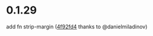 # 0.1.29

add fn strip-margin ([4f92fd4](https://github.com/tolitius/yang/commit/4f92fd416425930c822da1d4a67748cac2c5f19a) thanks to @danielmiladinov)

